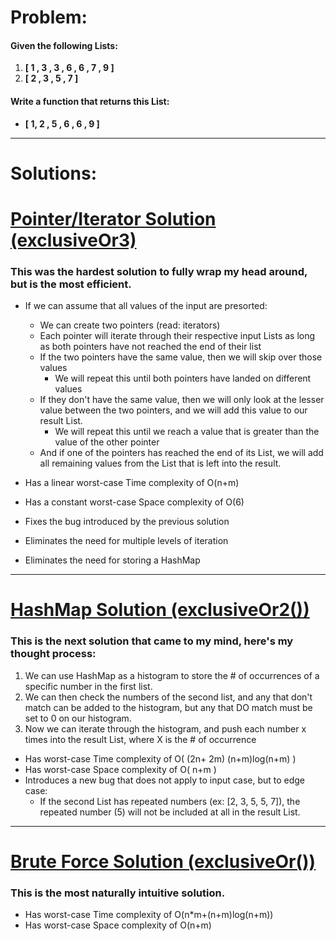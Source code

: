 # Problem:
#### Given the following Lists:
  1.  **[ 1 , 3 , 3 , 6 , 6 , 7 , 9 ]**
  2.  **[ 2 , 3 , 5 , 7 ]**
#### Write a function that returns this List:
* **[ 1, 2 , 5 , 6 , 6 , 9 ]**

---


# **Solutions:**

# [Pointer/Iterator Solution (exclusiveOr3)](https://github.com/TrevorGlascock/ExclusiveOrSolution/blob/main/src/com/example/helloworld/HelloWorld.java#L65)
 
### This was the hardest solution to fully wrap my head around, but is the most efficient. 
* If we can assume that all values of the input are presorted:
    * We can create two pointers (read: iterators)
    * Each pointer will iterate through their respective input Lists as long as both pointers have not reached the end of their list
    * If the two pointers have the same value, then we will skip over those values
        * We will repeat this until both pointers have landed on different values
    * If they don't have the same value, then we will only look at the lesser value between the two pointers, and we will add this value to our result List. 
         * We will repeat this until we reach a value that is greater than the value of the other pointer  
    * And if one of the pointers has reached the end of its List, we will add all remaining values from the List that is left into the result. 


* Has a linear worst-case Time complexity of O(n+m)
* Has a constant worst-case Space complexity of O(6)
* Fixes the bug introduced by the previous solution
* Eliminates the need for multiple levels of iteration
* Eliminates the need for storing a HashMap

---

# [HashMap Solution (exclusiveOr2())](https://github.com/TrevorGlascock/ExclusiveOrSolution/blob/main/src/com/example/helloworld/HelloWorld.java#L32)

### This is the next solution that came to my mind, here's my thought process:
1. We can use HashMap as a histogram to store the # of occurrences of a specific number in the first list.
2. We can then check the numbers of the second list, and any that don't match can be added to the histogram, but any that DO match must be set to 0 on our histogram.
3. Now we can iterate through the histogram, and push each number x times into the result List, where X is the # of occurrence


* Has worst-case Time complexity of O( (2n+ 2m) (n+m)log(n+m) )
* Has worst-case Space complexity of O( n+m )
* Introduces a new bug that does not apply to input case, but to edge case:
   * If the second List has repeated numbers (ex: [2, 3, 5, 5, 7]), the repeated number (5) will not be included at all in the result List.

---

# [Brute Force Solution (exclusiveOr())](https://github.com/TrevorGlascock/ExclusiveOrSolution/blob/main/src/com/example/helloworld/HelloWorld.java#L14)

### This is the most naturally intuitive solution.

* Has worst-case Time complexity of O(n*m+(n+m)log(n+m))
* Has worst-case Space complexity of O(n+m)
